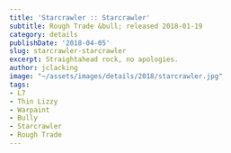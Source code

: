 ```yaml
---
title: 'Starcrawler :: Starcrawler'
subtitle: Rough Trade &bull; released 2018-01-19
category: details
publishDate: '2018-04-05'
slug: starcrawler-starcrawler
excerpt: Straightahead rock, no apologies.
author: jclacking
image: "~/assets/images/details/2018/starcrawler.jpg"
tags:
- L7
- Thin Lizzy
- Warpaint
- Bully
- Starcrawler
- Rough Trade
---
```


